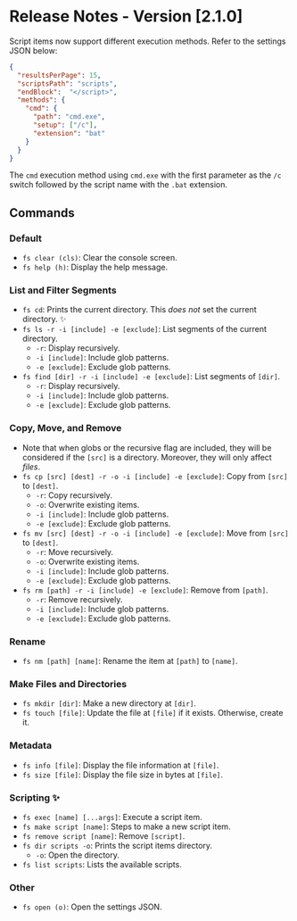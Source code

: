 # Release Notes - Version [2.1.0]

Script items now support different execution methods. Refer to the settings JSON below:

```json
{
  "resultsPerPage": 15,
  "scriptsPath": "scripts",
  "endBlock":  "</script>",
  "methods": {
    "cmd": {
      "path": "cmd.exe",
      "setup": ["/c"],
      "extension": "bat" 
    }
  }
}
```

The `cmd` execution method using `cmd.exe` with the first parameter as the `/c` switch followed by the script name with the `.bat` extension.

## Commands

### Default

- `fs clear (cls)`: Clear the console screen.
- `fs help (h)`: Display the help message.

### List and Filter Segments

- `fs cd`: Prints the current directory. This *does not* set the current directory. ✨
- `fs ls -r -i [include] -e [exclude]`: List segments of the current directory.
  - `-r`: Display recursively.
  - `-i [include]`: Include glob patterns.
  - `-e [exclude]`: Exclude glob patterns.
- `fs find [dir] -r -i [include] -e [exclude]`: List segments of `[dir]`.
  - `-r`: Display recursively.
  - `-i [include]`: Include glob patterns.
  - `-e [exclude]`: Exclude glob patterns.

### Copy, Move, and Remove

- Note that when globs or the recursive flag are included, they will be considered if the `[src]` is a directory. Moreover, they will only affect *files*. 
- `fs cp [src] [dest] -r -o -i [include] -e [exclude]`: Copy from `[src]` to `[dest]`.
  - `-r`: Copy recursively.
  - `-o`: Overwrite existing items.
  - `-i [include]`: Include glob patterns.
  - `-e [exclude]`: Exclude glob patterns.
- `fs mv [src] [dest] -r -o -i [include] -e [exclude]`: Move from `[src]` to `[dest]`.
  - `-r`: Move recursively.
  - `-o`: Overwrite existing items.
  - `-i [include]`: Include glob patterns.
  - `-e [exclude]`: Exclude glob patterns.
- `fs rm [path] -r -i [include] -e [exclude]`: Remove from `[path]`.
  - `-r`: Remove recursively.
  - `-i [include]`: Include glob patterns.
  - `-e [exclude]`: Exclude glob patterns.

### Rename

- `fs nm [path] [name]`: Rename the item at `[path]` to `[name]`.

### Make Files and Directories

- `fs mkdir [dir]`: Make a new directory at `[dir]`.
- `fs touch [file]`: Update the file at `[file]` if it exists. Otherwise, create it.

### Metadata

- `fs info [file]`: Display the file information at `[file]`.
- `fs size [file]`: Display the file size in bytes at `[file]`.

### Scripting ✨

- `fs exec [name] [...args]`: Execute a script item.
- `fs make script [name]`: Steps to make a new script item.
- `fs remove script [name]`: Remove `[script]`.
- `fs dir scripts -o`: Prints the script items directory.
  - `-o`: Open the directory.
- `fs list scripts`: Lists the available scripts.

### Other

- `fs open (o)`: Open the settings JSON.